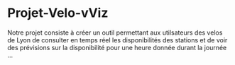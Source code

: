# Projet-Velo-vViz
Notre projet consiste à créer un outil permettant aux utilsateurs des velos de Lyon de consulter en temps réel les disponibilités des stations  et de voir des prévisions sur la disponibilité pour une heure donnée durant la journée ...
